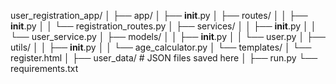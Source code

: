 user_registration_app/
│
├── app/
│   ├── __init__.py
│   ├── routes/
│   │   ├── __init__.py
│   │   └── registration_routes.py
│   ├── services/
│   │   ├── __init__.py
│   │   └── user_service.py
│   ├── models/
│   │   ├── __init__.py
│   │   └── user.py
│   ├── utils/
│   │   ├── __init__.py
│   │   └── age_calculator.py
│   └── templates/
│       └── register.html
│
├── user_data/   # JSON files saved here
│
├── run.py
└── requirements.txt
